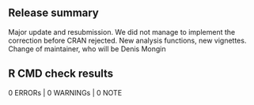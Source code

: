 ## Release summary

Major update and resubmission. We did not manage to implement the correction before CRAN rejected.
New analysis functions, new vignettes. Change of maintainer, who will be Denis Mongin

## R CMD check results

0 ERRORs | 0 WARNINGs | 0 NOTE
